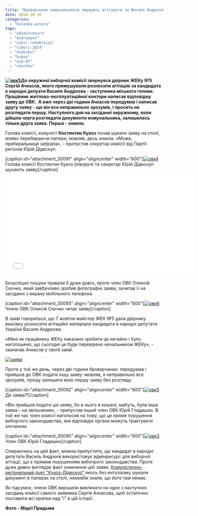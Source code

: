 ```yaml
---
title: "Броварських комунальників змушують агітувати за Василя Андрєєва?"
date: 2014-10-10
categories: 
  - "kolonka-avtora"
tags: 
  - "adiminresurs"
  - "andryeyev"
  - "vibir-redaktsiyi"
  - "vibori-2014"
  - "dideskul"
  - "kukoz"
  - "ovk-97"
  - "skochko"
---
```


**[![овк5](https://mpz.brovary.org/wp-content/uploads/2014/10/ovk5.jpg)](https://mpz.brovary.org/wp-content/uploads/2014/10/ovk5.jpg)До окружної виборчої комісії звернувся двірник ЖЕКу №5 Сергій Ачкасов, якого примушували розносити агітацію за кандидата в народні депуати Василя Андрєєва - заступника міського голови. Працівник житлово-експлуатаційної контори написав відповідну заяву до ОВК.  А вже через дві години Ачкасов передумав і написав другу заяву - що він все неправильно зрозумів, і просить не розглядати першу. Наступного дня на засіданні окружкому, коли дійшла черга розглядати документи комунальника, залишилась тільки друга заява. Перша - зникла.**

Голова комісії, комуніст **Костянтин Кукоз** почав шукати заяву на столі, мляво перебираючи папери, мовляв, десь зникла. «Може, прибиральниця забрала», - припустив секретар комісії від Партії регіонів Юрій Дідескул.

\[caption id="attachment\_30091" align="aligncenter" width="600"\][![овк4](https://mpz.brovary.org/wp-content/uploads/2014/10/ovk4.jpg)](https://mpz.brovary.org/wp-content/uploads/2014/10/ovk4.jpg) Голова комісії Костянтин Кукоз (ліворуч) та секретар Юрій Дідескул шукають заяву\[/caption\]

<iframe src="//www.youtube.com/embed/Cfh4hKQpfKw" width="600" height="315" frameborder="0" allowfullscreen="allowfullscreen"></iframe>

Безуспішні пошуки тривали б дуже довго, проте член ОВК Олексій Скочко, який завбачливо зробив фотографію заяви, зачитав її на засіданні з екрану мобільного телефона.

\[caption id="attachment\_30093" align="aligncenter" width="600"\][![овк6](https://mpz.brovary.org/wp-content/uploads/2014/10/ovk6.jpg)](https://mpz.brovary.org/wp-content/uploads/2014/10/ovk6.jpg) Членк ОВК Олексій Скочко читає заяву\[/caption\]

В заяві говориться, що 7 жовтня майстер ЖЕК №5 дала двірнику вказівку розносити агітаційні матеріали кандидата в народні депутати України Василя Андрєєва.

«Мені як працівнику ЖЕКу наказано зробити це негайно і було наголошено, що сьогодні це буде перевірено начальником ЖЕКу», - зазначає Ачкасов у своїй заяві.

[![заява](https://mpz.brovary.org/wp-content/uploads/2014/10/zayava-e1412874597330.jpg)](https://mpz.brovary.org/wp-content/uploads/2014/10/zayava.jpg)

Проте у той же день, через дві години броварчанин  передумав і прийшов до ОВК подати іншу заяву: мовляв, я неправильно все зрозумів, прошу залишити мою першу заяву без розгляду.

\[caption id="attachment\_30092" align="aligncenter" width="600"\][![овк5](https://mpz.brovary.org/wp-content/uploads/2014/10/ovk5.jpg)](https://mpz.brovary.org/wp-content/uploads/2014/10/ovk5.jpg) Де заява?!\[/caption\]

«Він прийшов подати цю заяву, бо в нього в кишені, мабуть, була інша заява – на звільнення», - припустив інший член ОВК Юрій Гладишко. В той же час член комісії наголосив на тому, що це пряме порушення виборчого законодавства, яке відповідні органи можуть трактувати злочином.

\[caption id="attachment\_30090" align="aligncenter" width="600"\][![овк3](https://mpz.brovary.org/wp-content/uploads/2014/10/ovk3.jpg)](https://mpz.brovary.org/wp-content/uploads/2014/10/ovk3.jpg) Член ОВК Юрій Гладишко\[/caption\]

Спираючись на цей факт, можна припустити, що кандидат в народні депутати Василь Андрєєв використовує адмінресурс для виборчої агітації, що є прямим порушенням вибочрого законодавства. Проте дуже дивно виглядає факт зникнення цієї заяви. [Комуністично-регіональний дует "Кукоз-Дідескул"](https://mpz.brovary.org/pershe-zasidannya-okruzhnoyi-komisiyi-97-golova-vid-komunistiv-sekretar-vid-partiyi-regioniv/) якось без ентузіазму шукали документ в паперах на столі, немовби знали, що його там немає.

Як підсумок, члени ОВК вирішили викликати на одне з наступних засідань комісії самого заявника Сергія Ачкасова, щоб остаточно поставити всі крапки над "і" в цій історії.

**Фото - Марії Придьми**
